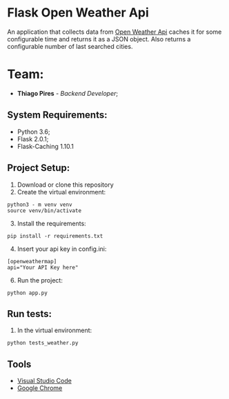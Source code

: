 # Flask Open Weather Api

An application that collects data from [Open Weather Api](https://openweathermap.org/api) caches it for some
configurable time and returns it as a JSON object. Also returns a configurable number of last searched cities.

 # Team:

* **Thiago Pires** - *Backend Developer*;

## System Requirements:

* Python 3.6;
* Flask 2.0.1;
* Flask-Caching 1.10.1

## Project Setup:

1. Download or clone this repository
2. Create the virtual environment:
```
python3 - m venv venv
source venv/bin/activate
```
3. Install the requirements:
```
pip install -r requirements.txt
```
4. Insert your api key in config.ini:
```
[openweathermap]
api="Your API Key here"
```
6. Run the project:
```
python app.py
```

## Run tests:
1. In the virtual environment:
```
python tests_weather.py
```


## Tools

* [Visual Studio Code](https://code.visualstudio.com/)
* [Google Chrome](https://www.google.pt/intl/pt-PT/chrome/?brand=CHBD&gclid=Cj0KCQjwn_LrBRD4ARIsAFEQFKt3kLTIsdU6a-sk3FKsxrhplkKaYNHo6Pt3aRbaEAJ3TK4fZslZmtUaAvHVEALw_wcB&gclsrc=aw)
